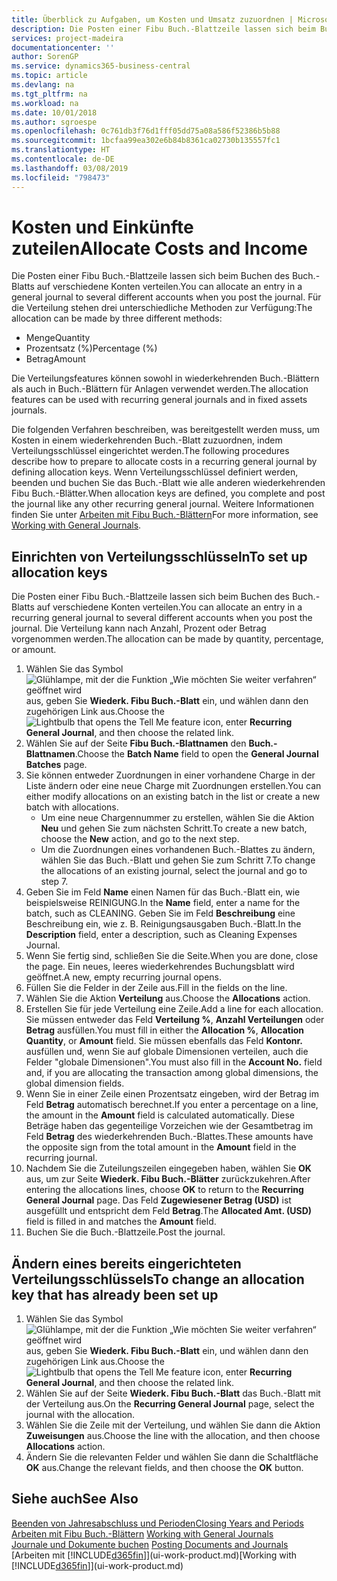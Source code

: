 ```yaml
---
title: Überblick zu Aufgaben, um Kosten und Umsatz zuzuordnen | Microsoft Docs
description: Die Posten einer Fibu Buch.-Blattzeile lassen sich beim Buchen des Buch.-Blatts auf verschiedene Konten verteilen.
services: project-madeira
documentationcenter: ''
author: SorenGP
ms.service: dynamics365-business-central
ms.topic: article
ms.devlang: na
ms.tgt_pltfrm: na
ms.workload: na
ms.date: 10/01/2018
ms.author: sgroespe
ms.openlocfilehash: 0c761db3f76d1fff05dd75a08a586f52386b5b88
ms.sourcegitcommit: 1bcfaa99ea302e6b84b8361ca02730b135557fc1
ms.translationtype: HT
ms.contentlocale: de-DE
ms.lasthandoff: 03/08/2019
ms.locfileid: "798473"
---
```

# <a name="allocate-costs-and-income"></a><span data-ttu-id="5bb64-103">Kosten und Einkünfte zuteilen</span><span class="sxs-lookup"><span data-stu-id="5bb64-103">Allocate Costs and Income</span></span>
<span data-ttu-id="5bb64-104">Die Posten einer Fibu Buch.-Blattzeile lassen sich beim Buchen des Buch.-Blatts auf verschiedene Konten verteilen.</span><span class="sxs-lookup"><span data-stu-id="5bb64-104">You can allocate an entry in a general journal to several different accounts when you post the journal.</span></span> <span data-ttu-id="5bb64-105">Für die Verteilung stehen drei unterschiedliche Methoden zur Verfügung:</span><span class="sxs-lookup"><span data-stu-id="5bb64-105">The allocation can be made by three different methods:</span></span>

* <span data-ttu-id="5bb64-106">Menge</span><span class="sxs-lookup"><span data-stu-id="5bb64-106">Quantity</span></span>
* <span data-ttu-id="5bb64-107">Prozentsatz (%)</span><span class="sxs-lookup"><span data-stu-id="5bb64-107">Percentage (%)</span></span>
* <span data-ttu-id="5bb64-108">Betrag</span><span class="sxs-lookup"><span data-stu-id="5bb64-108">Amount</span></span>

<span data-ttu-id="5bb64-109">Die Verteilungsfeatures können sowohl in wiederkehrenden Buch.-Blättern als auch in Buch.-Blättern für Anlagen verwendet werden.</span><span class="sxs-lookup"><span data-stu-id="5bb64-109">The allocation features can be used with recurring general journals and in fixed assets journals.</span></span>
<!--You can also distribute the cost or revenue of a line to an intercompany partner when you post a sales or purchase document. When you post the document, a line will be posted in your general journal, and a corresponding line will be created in the intercompany outbox.-->

<span data-ttu-id="5bb64-110">Die folgenden Verfahren beschreiben, was bereitgestellt werden muss, um Kosten in einem wiederkehrenden Buch.-Blatt zuzuordnen, indem Verteilungsschlüssel eingerichtet werden.</span><span class="sxs-lookup"><span data-stu-id="5bb64-110">The following procedures describe how to prepare to allocate costs in a recurring general journal by defining allocation keys.</span></span> <span data-ttu-id="5bb64-111">Wenn Verteilungsschlüssel definiert werden, beenden und buchen Sie das Buch.-Blatt wie alle anderen wiederkehrenden Fibu Buch.-Blätter.</span><span class="sxs-lookup"><span data-stu-id="5bb64-111">When allocation keys are defined, you complete and post the journal like any other recurring general journal.</span></span> <span data-ttu-id="5bb64-112">Weitere Informationen finden Sie unter [Arbeiten mit Fibu Buch.-Blättern](ui-work-general-journals.md)</span><span class="sxs-lookup"><span data-stu-id="5bb64-112">For more information, see [Working with General Journals](ui-work-general-journals.md).</span></span>

## <a name="to-set-up-allocation-keys"></a><span data-ttu-id="5bb64-113">Einrichten von Verteilungsschlüsseln</span><span class="sxs-lookup"><span data-stu-id="5bb64-113">To set up allocation keys</span></span>
<span data-ttu-id="5bb64-114">Die Posten einer Fibu Buch.-Blattzeile lassen sich beim Buchen des Buch.-Blatts auf verschiedene Konten verteilen.</span><span class="sxs-lookup"><span data-stu-id="5bb64-114">You can allocate an entry in a recurring general journal to several different accounts when you post the journal.</span></span> <span data-ttu-id="5bb64-115">Die Verteilung kann nach Anzahl, Prozent oder Betrag vorgenommen werden.</span><span class="sxs-lookup"><span data-stu-id="5bb64-115">The allocation can be made by quantity, percentage, or amount.</span></span>
1. <span data-ttu-id="5bb64-116">Wählen Sie das Symbol ![Glühlampe, mit der die Funktion „Wie möchten Sie weiter verfahren“ geöffnet wird](media/ui-search/search_small.png "Wie möchten Sie weiter verfahren?") aus, geben Sie **Wiederk. Fibu Buch.-Blatt** ein, und wählen dann den zugehörigen Link aus.</span><span class="sxs-lookup"><span data-stu-id="5bb64-116">Choose the ![Lightbulb that opens the Tell Me feature](media/ui-search/search_small.png "Tell me what you want to do") icon, enter **Recurring General Journal**, and then choose the related link.</span></span>
2. <span data-ttu-id="5bb64-117">Wählen Sie auf der Seite **Fibu Buch.-Blattnamen** den **Buch.-Blattnamen**.</span><span class="sxs-lookup"><span data-stu-id="5bb64-117">Choose the **Batch Name** field to open the **General Journal Batches** page.</span></span>
3. <span data-ttu-id="5bb64-118">Sie können entweder Zuordnungen in einer vorhandene Charge in der Liste ändern oder eine neue Charge mit Zuordnungen erstellen.</span><span class="sxs-lookup"><span data-stu-id="5bb64-118">You can either modify allocations on an existing batch in the list or create a new batch with allocations.</span></span>
   * <span data-ttu-id="5bb64-119">Um eine neue Chargennummer zu erstellen, wählen Sie die Aktion **Neu** und gehen Sie zum nächsten Schritt.</span><span class="sxs-lookup"><span data-stu-id="5bb64-119">To create a new batch, choose the **New** action, and go to the next step.</span></span>
   * <span data-ttu-id="5bb64-120">Um die Zuordnungen eines vorhandenen Buch.-Blattes zu ändern, wählen Sie das Buch.-Blatt und gehen Sie zum Schritt 7.</span><span class="sxs-lookup"><span data-stu-id="5bb64-120">To change the allocations of an existing journal, select the journal and go to step 7.</span></span>    
4. <span data-ttu-id="5bb64-121">Geben Sie im Feld **Name** einen Namen für das Buch.-Blatt ein, wie beispielsweise REINIGUNG.</span><span class="sxs-lookup"><span data-stu-id="5bb64-121">In the **Name** field, enter a name for the batch, such as CLEANING.</span></span> <span data-ttu-id="5bb64-122">Geben Sie im Feld **Beschreibung** eine Beschreibung ein, wie z. B. Reinigungsausgaben Buch.-Blatt.</span><span class="sxs-lookup"><span data-stu-id="5bb64-122">In the **Description** field, enter a description, such as Cleaning Expenses Journal.</span></span>
5. <span data-ttu-id="5bb64-123">Wenn Sie fertig sind, schließen Sie die Seite.</span><span class="sxs-lookup"><span data-stu-id="5bb64-123">When you are done, close the page.</span></span> <span data-ttu-id="5bb64-124">Ein neues, leeres wiederkehrendes Buchungsblatt wird geöffnet.</span><span class="sxs-lookup"><span data-stu-id="5bb64-124">A new, empty recurring journal opens.</span></span>
6. <span data-ttu-id="5bb64-125">Füllen Sie die Felder in der Zeile aus.</span><span class="sxs-lookup"><span data-stu-id="5bb64-125">Fill in the fields on the line.</span></span>
7. <span data-ttu-id="5bb64-126">Wählen Sie die Aktion **Verteilung** aus.</span><span class="sxs-lookup"><span data-stu-id="5bb64-126">Choose the **Allocations** action.</span></span>
8. <span data-ttu-id="5bb64-127">Erstellen Sie für jede Verteilung eine Zeile.</span><span class="sxs-lookup"><span data-stu-id="5bb64-127">Add a line for each allocation.</span></span> <span data-ttu-id="5bb64-128">Sie müssen entweder das Feld **Verteilung %**, **Anzahl Verteilungen** oder **Betrag** ausfüllen.</span><span class="sxs-lookup"><span data-stu-id="5bb64-128">You must fill in either the **Allocation %**, **Allocation Quantity**, or **Amount** field.</span></span> <span data-ttu-id="5bb64-129">Sie müssen ebenfalls das Feld **Kontonr.** ausfüllen und, wenn Sie auf globale Dimensionen verteilen, auch die Felder "globale Dimensionen".</span><span class="sxs-lookup"><span data-stu-id="5bb64-129">You must also fill in the **Account No.** field and, if you are allocating the transaction among global dimensions, the global dimension fields.</span></span>
9. <span data-ttu-id="5bb64-130">Wenn Sie in einer Zeile einen Prozentsatz eingeben, wird der Betrag im Feld **Betrag** automatisch berechnet.</span><span class="sxs-lookup"><span data-stu-id="5bb64-130">If you enter a percentage on a line, the amount in the **Amount** field is calculated automatically.</span></span> <span data-ttu-id="5bb64-131">Diese Beträge haben das gegenteilige Vorzeichen wie der Gesamtbetrag im Feld **Betrag** des wiederkehrenden Buch.-Blattes.</span><span class="sxs-lookup"><span data-stu-id="5bb64-131">These amounts have the opposite sign from the total amount in the **Amount** field in the recurring journal.</span></span>
10. <span data-ttu-id="5bb64-132">Nachdem Sie die Zuteilungszeilen eingegeben haben, wählen Sie **OK** aus, um zur Seite **Wiederk. Fibu Buch.-Blätter** zurückzukehren.</span><span class="sxs-lookup"><span data-stu-id="5bb64-132">After entering the allocations lines, choose **OK** to return to the **Recurring General Journal** page.</span></span> <span data-ttu-id="5bb64-133">Das Feld **Zugewiesener Betrag (USD)** ist ausgefüllt und entspricht dem Feld **Betrag**.</span><span class="sxs-lookup"><span data-stu-id="5bb64-133">The **Allocated Amt. (USD)** field is filled in and matches the **Amount** field.</span></span>
11. <span data-ttu-id="5bb64-134">Buchen Sie die Buch.-Blattzeile.</span><span class="sxs-lookup"><span data-stu-id="5bb64-134">Post the journal.</span></span>

## <a name="to-change-an-allocation-key-that-has-already-been-set-up"></a><span data-ttu-id="5bb64-135">Ändern eines bereits eingerichteten Verteilungsschlüssels</span><span class="sxs-lookup"><span data-stu-id="5bb64-135">To change an allocation key that has already been set up</span></span>
1. <span data-ttu-id="5bb64-136">Wählen Sie das Symbol ![Glühlampe, mit der die Funktion „Wie möchten Sie weiter verfahren“ geöffnet wird](media/ui-search/search_small.png "Wie möchten Sie weiter verfahren?") aus, geben Sie **Wiederk. Fibu Buch.-Blatt** ein, und wählen dann den zugehörigen Link aus.</span><span class="sxs-lookup"><span data-stu-id="5bb64-136">Choose the ![Lightbulb that opens the Tell Me feature](media/ui-search/search_small.png "Tell me what you want to do") icon, enter **Recurring General Journal**, and then choose the related link.</span></span>
2. <span data-ttu-id="5bb64-137">Wählen Sie auf der Seite **Wiederk. Fibu Buch.-Blatt** das Buch.-Blatt mit der Verteilung aus.</span><span class="sxs-lookup"><span data-stu-id="5bb64-137">On the **Recurring General Journal** page, select the journal with the allocation.</span></span>
3. <span data-ttu-id="5bb64-138">Wählen Sie die Zeile mit der Verteilung, und wählen Sie dann die Aktion **Zuweisungen** aus.</span><span class="sxs-lookup"><span data-stu-id="5bb64-138">Choose the line with the allocation, and then choose **Allocations** action.</span></span>
4. <span data-ttu-id="5bb64-139">Ändern Sie die relevanten Felder und wählen Sie dann die Schaltfläche **OK** aus.</span><span class="sxs-lookup"><span data-stu-id="5bb64-139">Change the relevant fields, and then choose the **OK** button.</span></span>

## <a name="see-also"></a><span data-ttu-id="5bb64-140">Siehe auch</span><span class="sxs-lookup"><span data-stu-id="5bb64-140">See Also</span></span>
[<span data-ttu-id="5bb64-141">Beenden von Jahresabschluss und Perioden</span><span class="sxs-lookup"><span data-stu-id="5bb64-141">Closing Years and Periods</span></span>](year-close-years-periods.md)  
<span data-ttu-id="5bb64-142">[Arbeiten mit Fibu Buch.-Blättern](ui-work-general-journals.md)  </span><span class="sxs-lookup"><span data-stu-id="5bb64-142">[Working with General Journals](ui-work-general-journals.md)  </span></span>  
<span data-ttu-id="5bb64-143">[Journale und Dokumente buchen](ui-post-documents-journals.md)  </span><span class="sxs-lookup"><span data-stu-id="5bb64-143">[Posting Documents and Journals](ui-post-documents-journals.md)  </span></span>  
<span data-ttu-id="5bb64-144">[Arbeiten mit [!INCLUDE[d365fin](includes/d365fin_md.md)]](ui-work-product.md)</span><span class="sxs-lookup"><span data-stu-id="5bb64-144">[Working with [!INCLUDE[d365fin](includes/d365fin_md.md)]](ui-work-product.md)</span></span>
